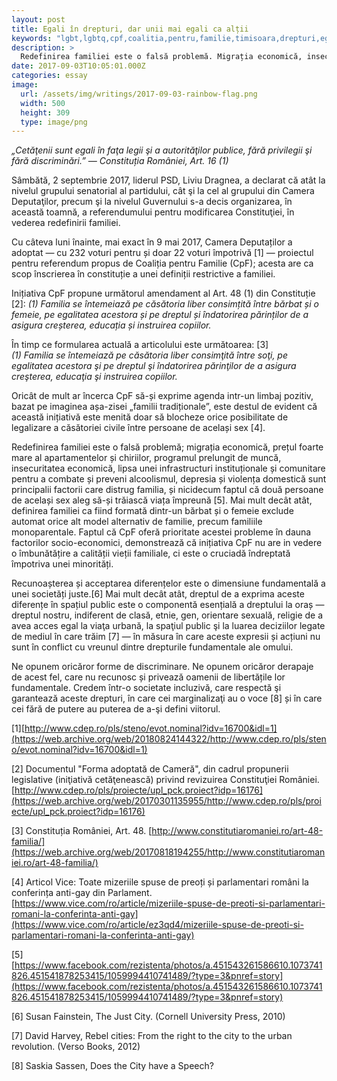 ```yaml
---
layout: post
title: Egali în drepturi, dar unii mai egali ca alții
keywords: "lgbt,lgbtq,cpf,coalitia,pentru,familie,timisoara,drepturi,egalitate,solidaritate"
description: >
  Redefinirea familiei este o falsă problemă. Migrația economică, insecuritatea economică,  lipsa unei infrastructuri instituționale și comunitare pentru a combate și preveni alcoolismul, depresia și violența domestică sunt principalii factorii care distrug familia.
date: 2017-09-03T10:05:01.000Z
categories: essay
image:
  url: /assets/img/writings/2017-09-03-rainbow-flag.png
  width: 500
  height: 309
  type: image/png
---
```


_„Cetăţenii sunt egali în faţa legii şi a autorităţilor publice, fără privilegii şi fără discriminări.” — Constituția României, Art. 16 (1)_

Sâmbătă, 2 septembrie 2017, liderul PSD, Liviu Dragnea, a declarat că atât la nivelul grupului senatorial al partidului, cât şi la cel al grupului din Camera Deputaţilor, precum şi la nivelul Guvernului s-a decis organizarea, în această toamnă, a referendumului pentru modificarea Constituţiei, în vederea redefinirii familiei.

Cu câteva luni înainte, mai exact în 9 mai 2017, Camera Deputaților a adoptat — cu 232 voturi pentru și doar 22 voturi împotrivă [1] — proiectul pentru referendum propus de Coaliția pentru Familie (CpF); acesta are ca scop înscrierea în constituție a unei definiții restrictive a familiei.

Inițiativa CpF propune următorul amendament al Art. 48 (1) din Constituție [2]:
_(1) Familia se întemeiază pe căsătoria liber consimțită între bărbat și o femeie, pe egalitatea acestora și pe dreptul și îndatorirea părinților de a asigura creșterea, educația și instruirea copiilor._

În timp ce formularea actuală a articolului este următoarea: [3]  
_(1) Familia se întemeiază pe căsătoria liber consimţită între soţi, pe egalitatea acestora şi pe dreptul şi îndatorirea părinţilor de a asigura creşterea, educaţia şi instruirea copiilor._

Oricât de mult ar încerca CpF să-și exprime agenda intr-un limbaj pozitiv, bazat pe imaginea așa-zisei „familii tradiționale”, este destul de evident că această inițiativă este menită doar să blocheze orice posibilitate de legalizare a căsătoriei civile între persoane de același sex [4].

Redefinirea familiei este o falsă problemă; migrația economică, prețul foarte mare al apartamentelor și chiriilor, programul prelungit de muncă, insecuritatea economică, lipsa unei infrastructuri instituționale și comunitare pentru a combate și preveni alcoolismul, depresia și violența domestică sunt principalii factorii care distrug familia, și nicidecum faptul că două persoane de același sex aleg să-și trăiască viața împreună [5]. Mai mult decât atât, definirea familiei ca fiind formată dintr-un bărbat și o femeie exclude automat orice alt model alternativ de familie, precum familiile monoparentale. Faptul că CpF oferă prioritate acestei probleme în dauna factorilor socio-economici, demonstrează că inițiativa CpF nu are in vedere o îmbunătățire a calității vieții familiale, ci este o cruciadă îndreptată împotriva unei minorități.

Recunoașterea și acceptarea diferențelor este o dimensiune fundamentală a unei societăți juste.[6] Mai mult decât atât, dreptul de a exprima aceste diferențe în spațiul public este o componentă esențială a dreptului la oraș — dreptul nostru, indiferent de clasă, etnie, gen, orientare sexuală, religie de a avea acces egal la viaţa urbană, la spaţiul public şi la luarea deciziilor legate de mediul în care trăim [7] — în măsura în care aceste expresii și acțiuni nu sunt în conflict cu vreunul dintre drepturile fundamentale ale omului.

Ne opunem oricăror forme de discriminare. Ne opunem oricăror derapaje de acest fel, care nu recunosc și privează oamenii de libertățile lor fundamentale. Credem într-o societate incluzivă, care respectă şi garantează aceste drepturi, în care cei marginalizaţi au o voce [8] și în care cei fără de putere au puterea de a-şi defini viitorul.

[1][http://www.cdep.ro/pls/steno/evot.nominal?idv=16700&idl=1](https://web.archive.org/web/20180824144322/http://www.cdep.ro/pls/steno/evot.nominal?idv=16700&idl=1)

[2] Documentul "Forma adoptată de Cameră", din cadrul propunerii legislative (iniţiativă cetăţenească) privind revizuirea Constituţiei României.  
 [http://www.cdep.ro/pls/proiecte/upl_pck.proiect?idp=16176](https://web.archive.org/web/20170301135955/http://www.cdep.ro/pls/proiecte/upl_pck.proiect?idp=16176)

[3] Constituția României, Art. 48. [http://www.constitutiaromaniei.ro/art-48-familia/](https://web.archive.org/web/20170818194255/http://www.constitutiaromaniei.ro/art-48-familia/)

[4] Articol Vice: Toate mizeriile spuse de preoți și parlamentari români la conferința anti-gay din Parlament. [https://www.vice.com/ro/article/mizeriile-spuse-de-preoti-si-parlamentari-romani-la-conferinta-anti-gay](https://www.vice.com/ro/article/ez3qd4/mizeriile-spuse-de-preoti-si-parlamentari-romani-la-conferinta-anti-gay)

[5][https://www.facebook.com/rezistenta/photos/a.451543261586610.1073741826.451541878253415/1059994410741489/?type=3&pnref=story](https://www.facebook.com/rezistenta/photos/a.451543261586610.1073741826.451541878253415/1059994410741489/?type=3&pnref=story)

[6] Susan Fainstein, The Just City. (Cornell University Press, 2010)

[7] David Harvey, Rebel cities: From the right to the city to the urban revolution. (Verso Books, 2012)

[8] Saskia Sassen, Does the City have a Speech?
